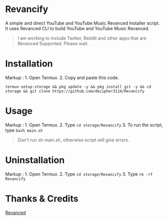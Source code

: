 # Revancify
A simple and direct YouTube and YouTube Music Revanced Installer script.  
It uses Revanced CLI to build YouTube and YouTube Music Revanced.

> I am working to include Twitter, Reddit and other apps that are Revanced Supported. Please wait.

# Installation
Markup : 1. Open Termux.
         2. Copy and paste this code.
```
termux-setup-storage && pkg update -y && pkg install git -y && cd storage && git clone https://github.com/decipher3114/Revancify
```

# Usage
 Markup : 1. Open Termux.
          2. Type `cd storage/Revancify`
          3. To run the script, type `bash main.sh`
> Don't run sh main.sh, otherwise script will give errors.  

# Uninstallation
 Markup : 1. Open Termux.
          2. Type `cd storage/Revancify`
          3. Type `rm -rf Revancify`

# Thanks & Credits
[Revanced](https://github.com/revanced)  
